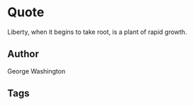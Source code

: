 # Quote

Liberty, when it begins to take root, is a plant of rapid growth.

## Author

George Washington

## Tags


